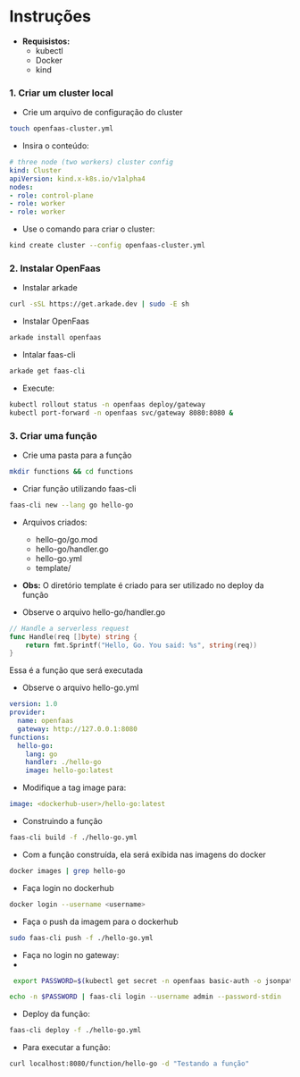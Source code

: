 # Instruções

- **Requisistos:** 
    - kubectl
    - Docker
    - kind

### 1. Criar um cluster local
- Crie um arquivo de configuração do cluster
```bash
touch openfaas-cluster.yml
```
- Insira o conteúdo:
```yml
# three node (two workers) cluster config
kind: Cluster
apiVersion: kind.x-k8s.io/v1alpha4
nodes:
- role: control-plane
- role: worker
- role: worker
```

- Use o comando para criar o cluster:
```bash
kind create cluster --config openfaas-cluster.yml
```
### 2. Instalar OpenFaas

- Instalar arkade
```bash
curl -sSL https://get.arkade.dev | sudo -E sh
```

- Instalar OpenFaas
```bash
arkade install openfaas
```

- Intalar faas-cli
```bash
arkade get faas-cli
```

- Execute:
```bash
kubectl rollout status -n openfaas deploy/gateway
kubectl port-forward -n openfaas svc/gateway 8080:8080 &
```

### 3. Criar uma função
- Crie uma pasta para a função
```bash
mkdir functions && cd functions
```

- Criar função utilizando faas-cli
```bash
faas-cli new --lang go hello-go
```
- Arquivos criados:
    - hello-go/go.mod
    - hello-go/handler.go
    - hello-go.yml
    - template/

- **Obs:** O diretório template é criado para ser utilizado no deploy da função

- Observe o arquivo hello-go/handler.go
```go
// Handle a serverless request
func Handle(req []byte) string {
	return fmt.Sprintf("Hello, Go. You said: %s", string(req))
}
```
Essa é a função que será executada

- Observe o arquivo hello-go.yml
```yml
version: 1.0
provider:
  name: openfaas
  gateway: http://127.0.0.1:8080
functions:
  hello-go:
    lang: go
    handler: ./hello-go
    image: hello-go:latest
```
- Modifique a tag image para:
```yml
image: <dockerhub-user>/hello-go:latest
```

- Construindo a função
```bash
faas-cli build -f ./hello-go.yml
```

- Com a função construída, ela será exibida nas imagens do docker
```bash
docker images | grep hello-go
```

- Faça login no dockerhub
```bash
docker login --username <username>
```

- Faça o push da imagem para o dockerhub
```bash
sudo faas-cli push -f ./hello-go.yml
```

- Faça no login no gateway:
-
```bash
 export PASSWORD=$(kubectl get secret -n openfaas basic-auth -o jsonpath="{.data.basic-auth-password}" | base64 --decode; echo)
```
```bash
echo -n $PASSWORD | faas-cli login --username admin --password-stdin
```

- Deploy da função:
```bash
faas-cli deploy -f ./hello-go.yml
```

- Para executar a função:
```bash
curl localhost:8080/function/hello-go -d "Testando a função"
```
